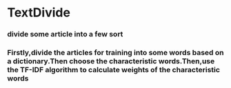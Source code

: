 # TextDivide
### divide some article into a few sort  
  
### Firstly,divide the articles for training into some words based on a dictionary.Then choose the characteristic words.Then,use the TF-IDF algorithm to calculate weights of the characteristic words
